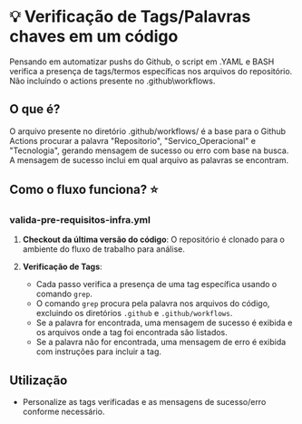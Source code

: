 # 💡 Verificação de Tags/Palavras chaves em um código

Pensando em automatizar pushs do Github, o script em .YAML e BASH verifica a presença de tags/termos específicas nos arquivos do repositório. Não incluíndo o actions presente no .github\workflows\.

## O que é?

O arquivo presente no diretório .github/workflows/ é a base para o Github Actions procurar a palavra "Repositorio", "Servico_Operacional" e "Tecnologia", gerando mensagem de sucesso ou erro com base na busca.  A mensagem de sucesso inclui em qual arquivo as palavras se encontram. 

## Como o fluxo funciona? ⭐

### valida-pre-requisitos-infra.yml

1. **Checkout da última versão do código**: O repositório é clonado para o ambiente do fluxo de trabalho para análise.

2. **Verificação de Tags**:
   - Cada passo verifica a presença de uma tag específica usando o comando `grep`.
   - O comando `grep` procura pela palavra nos arquivos do código, excluindo os diretórios `.github` e `.github/workflows`.
   - Se a palavra for encontrada, uma mensagem de sucesso é exibida e os arquivos onde a tag foi encontrada são listados.
   - Se a palavra não for encontrada, uma mensagem de erro é exibida com instruções para incluir a tag.

## Utilização

- Personalize as tags verificadas e as mensagens de sucesso/erro conforme necessário.

